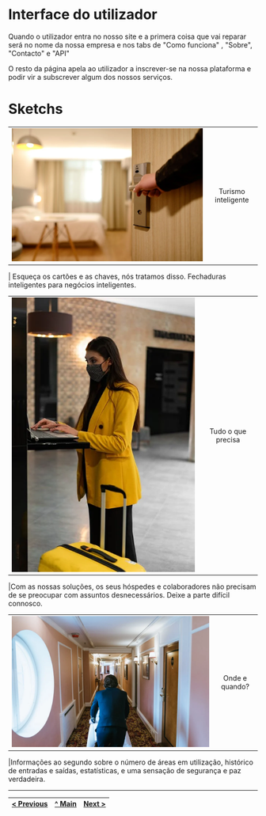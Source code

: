 # Interface do utilizador

Quando o utilizador entra no nosso site e a primera coisa que vai reparar será no nome da nossa empresa e nos tabs de "Como funciona" , "Sobre", "Contacto" e "API"

O resto da página apela ao utilizador a inscrever-se na nossa plataforma e podir vir a subscrever algum dos nossos serviços.


# Sketchs


| | |
:---: | :---:
![primeira](images/siteprimeira.webp) | Turismo inteligente 

 |  Esqueça os cartões e as chaves, nós tratamos disso. Fechaduras
 inteligentes para negócios inteligentes.


| | |
:---: | :---:
![segunda](images/sitesegunda.webp) | Tudo o que precisa

 |Com as nossas soluções, os seus hóspedes e colaboradores não precisam de se preocupar com assuntos desnecessários. Deixe a parte difícil connosco.

 | | |
:---: | :---:
![terceira](images/siteterceira.webp) | Onde e quando?

 |Informações ao segundo sobre o número de áreas em utilização, histórico de entradas e saídas, estatísticas, e uma sensação de segurança e paz verdadeira.
 
---
[< Previous](c1.md) | [^ Main](../../../) | [Next >](c3.md)
:--- | :---: | ---: 